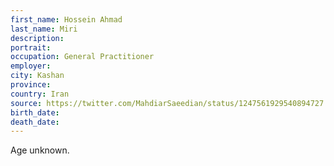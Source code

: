 ```yaml
---
first_name: Hossein Ahmad
last_name: Miri
description: 
portrait: 
occupation: General Practitioner
employer: 
city: Kashan
province: 
country: Iran
source: https://twitter.com/MahdiarSaeedian/status/1247561929540894727
birth_date: 
death_date: 
---
```


Age unknown.